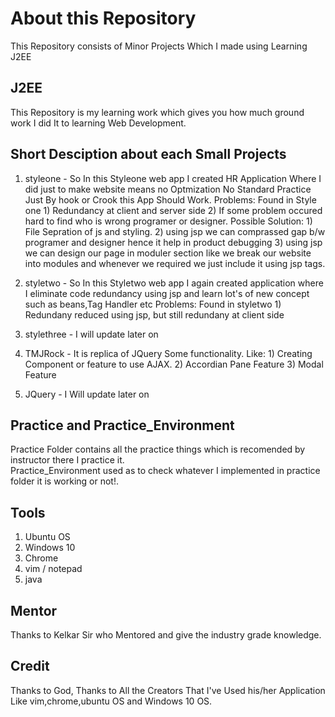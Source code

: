 # About this Repository
This Repository consists of Minor Projects Which I made using Learning J2EE

## J2EE
This Repository is my learning work which gives you how much ground work I did It to learning Web Development.

## Short Desciption about each Small Projects
1) styleone - So In this Styleone web app I created HR Application Where I did just to make website means no Optmization No Standard Practice Just By hook or Crook this App Should Work.
	Problems: Found in Style one
		1) Redundancy at client and server side
		2) If some problem occured hard to find who is wrong programer or designer.
	Possible Solution:
		1) File Sepration of js and styling.
		2) using jsp we can comprassed gap b/w programer and designer hence it help in product debugging
		3) using jsp we can design our page in moduler section like we break our website into modules and whenever we required we just include it using jsp tags.

2) styletwo - So In this Styletwo web app I again created application where I eliminate code redundancy using jsp and learn lot's of new concept such as beans,Tag Handler etc
	Problems: Found in styletwo
		1) Redundany reduced using jsp, but still redundany at client side

3) stylethree - I will update later on
4) TMJRock - It is replica of JQuery Some functionality.
		Like: 
		1) Creating Component or feature to use AJAX.
		2) Accordian Pane Feature
		3) Modal  Feature 
3) JQuery - I Will update later on


## Practice and Practice_Environment
Practice Folder contains all the practice things which is recomended by instructor there I practice it. <br>
Practice_Environment used as to check whatever I implemented in practice folder it is working or not!. <br>


## Tools
1) Ubuntu OS
2) Windows 10
3) Chrome
4) vim / notepad
5) java

## Mentor
Thanks to Kelkar Sir who Mentored and give the industry grade knowledge.

## Credit
Thanks to God, Thanks to All the Creators That I've Used his/her Application Like vim,chrome,ubuntu OS and Windows 10 OS.
